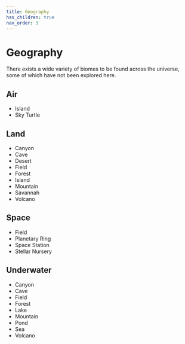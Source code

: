 ```yaml
---
title: Geography
has_children: true
nav_order: 3
---
```


# Geography

There exists a wide variety of biomes to be found across the universe, some of which have not been explored here.

## Air

* Island
* Sky Turtle

## Land

* Canyon
* Cave
* Desert
* Field
* Forest
* Island
* Mountain
* Savannah
* Volcano

## Space

* Field
* Planetary Ring
* Space Station
* Stellar Nursery

## Underwater

* Canyon
* Cave
* Field
* Forest
* Lake
* Mountain
* Pond
* Sea
* Volcano
